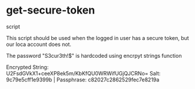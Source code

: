 # get-secure-token
script

This script should be used when the logged in user has a secure token, but our loca account does not.

The password "S3cur3th!$" is hardcoded using encrpyt strings function

Encrypted String: U2FsdGVkX1+ceeXP8ek5m/KbKfQU0WRWifUGjQJCRNo=
Salt: 9c79e5cff1e9399b | Passphrase: c82027c2862529fec7e8219a
